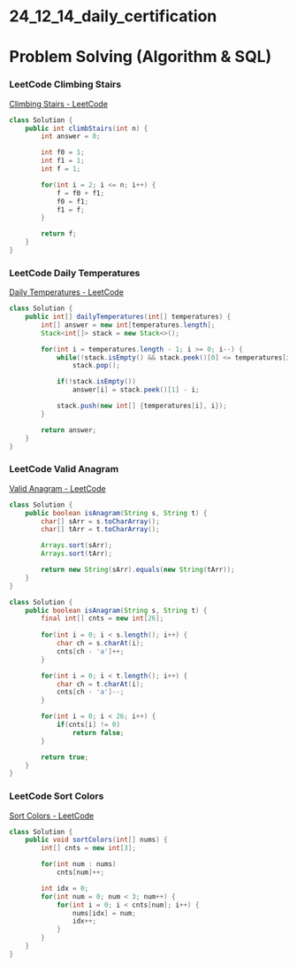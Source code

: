 # 24_12_14_daily_certification

# Problem Solving (Algorithm & SQL)

### LeetCode **Climbing Stairs**

[Climbing Stairs - LeetCode](https://leetcode.com/problems/climbing-stairs/description/)

```java
class Solution {
    public int climbStairs(int n) {
        int answer = 0;

        int f0 = 1;
        int f1 = 1;
        int f = 1;

        for(int i = 2; i <= n; i++) {
            f = f0 + f1;
            f0 = f1;
            f1 = f;
        }

        return f;
    }
}
```

### LeetCode **Daily Temperatures**

[Daily Temperatures - LeetCode](https://leetcode.com/problems/daily-temperatures/description/)

```java
class Solution {
    public int[] dailyTemperatures(int[] temperatures) {
        int[] answer = new int[temperatures.length];
        Stack<int[]> stack = new Stack<>();

        for(int i = temperatures.length - 1; i >= 0; i--) {
            while(!stack.isEmpty() && stack.peek()[0] <= temperatures[i])
                stack.pop();

            if(!stack.isEmpty())
                answer[i] = stack.peek()[1] - i;

            stack.push(new int[] {temperatures[i], i});
        }

        return answer;
    }
}
```

### LeetCode Valid Anagram

[Valid Anagram - LeetCode](https://leetcode.com/problems/valid-anagram/description/)

```java
class Solution {
    public boolean isAnagram(String s, String t) {
        char[] sArr = s.toCharArray();
        char[] tArr = t.toCharArray();

        Arrays.sort(sArr);
        Arrays.sort(tArr);

        return new String(sArr).equals(new String(tArr));
    }
}
```

```java
class Solution {
    public boolean isAnagram(String s, String t) {
        final int[] cnts = new int[26];
        
        for(int i = 0; i < s.length(); i++) {
            char ch = s.charAt(i);
            cnts[ch - 'a']++;
        }

        for(int i = 0; i < t.length(); i++) {
            char ch = t.charAt(i);
            cnts[ch - 'a']--;
        }

        for(int i = 0; i < 26; i++) {
            if(cnts[i] != 0)
                return false;
        }

        return true;
    }
}
```

### LeetCode **Sort Colors**

[Sort Colors - LeetCode](https://leetcode.com/problems/sort-colors/description/)

```java
class Solution {
    public void sortColors(int[] nums) {
        int[] cnts = new int[3];

        for(int num : nums)
            cnts[num]++;

        int idx = 0;
        for(int num = 0; num < 3; num++) {
            for(int i = 0; i < cnts[num]; i++) {
                nums[idx] = num;
                idx++;
            }
        }
    }
}
```